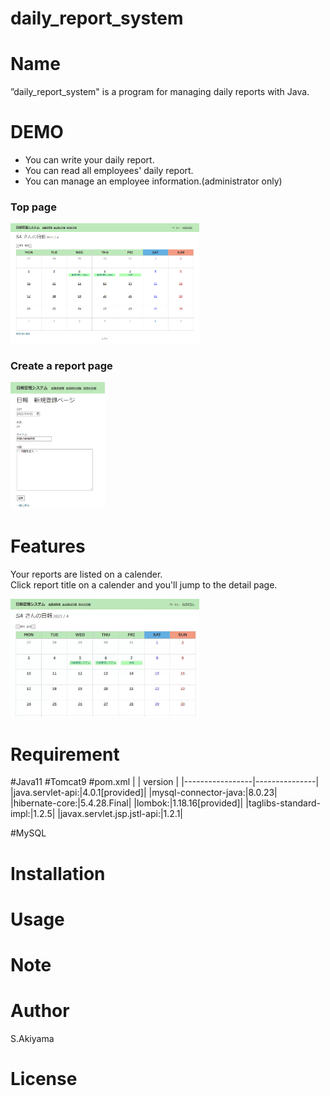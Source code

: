 # daily_report_system
# Name
 
”daily_report_system" is a program for managing daily reports with Java.

# DEMO
* You can write your daily report.<br>
* You can read all employees' daily report.<br>
* You can manage an employee information.(administrator only) 

### Top page
<img src="Toppage.png" width="60%">

### Create a report page
<img src="Create.png" width="30%">


# Features
Your reports are listed on a calender. <br>
Click report title on a calender and you'll jump to the detail page.

<img src="ToppageToDetail.gif" width="60%">

# Requirement
#Java11
#Tomcat9
#pom.xml
|                 |        version       |
|-----------------|---------------|
|java.servlet-api:|4.0.1[provided]|
|mysql-connector-java:|8.0.23|
|hibernate-core:|5.4.28.Final|
|lombok:|1.18.16[provided]|
|taglibs-standard-impl:|1.2.5|
|javax.servlet.jsp.jstl-api:|1.2.1|

#MySQL


# Installation

# Usage


# Note

# Author

S.Akiyama

# License
